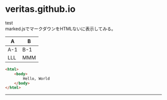 # veritas.github.io


test<BR>
marked.jsでマークダウンをHTMLないに表示してみる。<BR>

|A|B|
|-|-|
|A-1|B-1|
|LLL|MMM|

```html
<html>
    <body>
        Hello, World
    </body>
</html>
```

---




